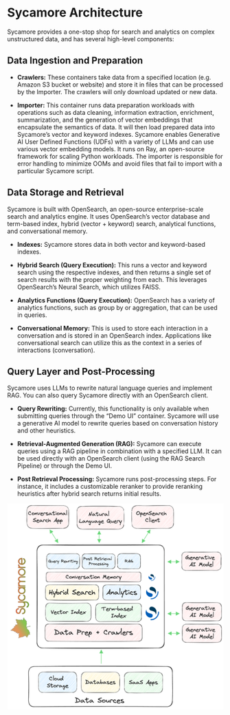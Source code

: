 # Sycamore Architecture
Sycamore provides a one-stop shop for search and analytics on complex unstructured data, and has several high-level components: 

## Data Ingestion and Preparation 

* **Crawlers:** These containers take data from a specified location (e.g. Amazon S3 bucket or website) and store it in files that can be processed by the Importer. The crawlers will only download updated or new data. 

* **Importer:** This container runs data preparation workloads with operations such as data cleaning, information extraction, enrichment, summarization, and the generation of vector embeddings that encapsulate the semantics of data. It will then load prepared data into Sycamore’s vector and keyword indexes. Sycamore enables Generative AI User Defined Functions (UDFs) with a variety of LLMs and can use various vector embedding models. It runs on Ray, an open-source framework for scaling Python workloads. The importer is responsible for error handling to minimize OOMs and avoid files that fail to import with a particular Sycamore script. 

## Data Storage and Retrieval 

Sycamore is built with OpenSearch, an open-source enterprise-scale search and analytics engine. It uses OpenSearch’s vector database and term-based index, hybrid (vector + keyword) search, analytical functions, and conversational memory. 

* **Indexes:** Sycamore stores data in both vector and keyword-based indexes. 

* **Hybrid Search (Query Execution):** This runs a vector and keyword search using the respective indexes, and then returns a single set of search results with the proper weighting from each. This leverages OpenSearch’s Neural Search, which utilizes FAISS.  

* **Analytics Functions (Query Execution):** OpenSearch has a variety of analytics functions, such as group by or aggregation, that can be used in queries. 

* **Conversational Memory:** This is used to store each interaction in a conversation and is stored in an OpenSearch index. Applications like conversational search can utilize this as the context in a series of interactions (conversation).  


## Query Layer and Post-Processing 

Sycamore uses LLMs to rewrite natural language queries and implement RAG. You can also query Sycamore directly with an OpenSearch client. 

* **Query Rewriting:** Currently, this functionality is only available when submitting queries through the “Demo UI” container. Sycamore will use a generative AI model to rewrite queries based on conversation history and other heuristics. 

* **Retrieval-Augmented Generation (RAG):** Sycamore can execute queries using a RAG pipeline in combination with a specified LLM. It can be used directly with an OpenSearch client (using the RAG Search Pipeline) or through the Demo UI. 

* **Post Retrieval Processing:** Sycamore runs post-processing steps. For instance, it includes a customizable reranker to provide reranking heuristics after hybrid search returns initial results.

![Untitled](imgs/SycamoreDiagram_Detailed.png)
